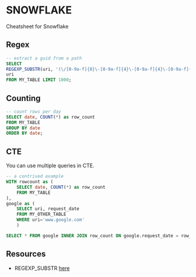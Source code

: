 # SNOWFLAKE

Cheatsheet for Snowflake

## Regex

```sql
-- extract a guid from a path
SELECT 
REGEXP_SUBSTR(uri, '(\/[0-9a-f]{8}\-[0-9a-f]{4}\-[0-9a-f]{4}\-[0-9a-f]{4}\-[0-9a-f]{12})(\/)(.*)', 1,1,'e', 1) as resource_guid,
uri  
FROM MY_TABLE LIMIT 1000;
```

## Counting

```sql
-- count rows per day
SELECT date, COUNT(*) as row_count
FROM MY_TABLE
GROUP BY date
ORDER BY date;
```

## CTE

You can use multiple queries in CTE.  

```sql
-- a contrived example
WITH rowcount as (
    SELECT date, COUNT(*) as row_count
    FROM MY_TABLE
), 
google as (
    SELECT uri, request_date  
    FROM MY_OTHER_TABLE
    WHERE uri='www.google.com'
    )

SELECT * FROM google INNER JOIN row_count ON google.request_date = row_count.date;
```

## Resources

* REGEXP_SUBSTR [here](https://docs.snowflake.com/en/sql-reference/functions/regexp_substr)  
